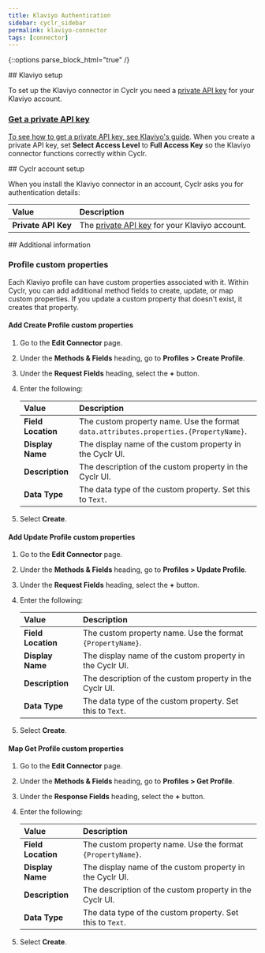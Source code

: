 ```yaml
---
title: Klaviyo Authentication
sidebar: cyclr_sidebar
permalink: klaviyo-connector
tags: [connector]
---
```

{::options parse_block_html="true" /}
<section class="card">
## Klaviyo setup

To set up the Klaviyo connector in Cyclr you need a [private API key](#get-a-private-api-key) for your Klaviyo account.

<a href="get-a-private-api-key">

### Get a private API key

To see how to get a private API key, see [Klaviyo's guide](https://help.klaviyo.com/hc/en-us/articles/7423954176283). When you create a private API key, set **Select Access Level** to **Full Access Key** so the Klaviyo connector functions correctly within Cyclr.


</section>
<section class="card">
## Cyclr account setup

When you install the Klaviyo connector in an account, Cyclr asks you for authentication details:

| Value               | Description                                                  |
| :------------------ | :----------------------------------------------------------- |
| **Private API Key** | The [private API key](#get-a-private-api-key) for your Klaviyo account. |


</section>
<section class="card">
## Additional information

### Profile custom properties

Each Klaviyo profile can have custom properties associated with it. Within Cyclr, you can add additional method fields to create, update, or map custom properties. If you update a custom property that doesn't exist, it creates that property.

#### Add Create Profile custom properties

1. Go to the **Edit Connector** page.
2. Under the **Methods & Fields** heading, go to **Profiles > Create Profile**.
3. Under the **Request Fields** heading, select the **+** button.
4. Enter the following:

    | Value              | Description                                                  |
    | :----------------- | :----------------------------------------------------------- |
    | **Field Location** | The custom property name. Use the format `data.attributes.properties.{PropertyName}`. |
    | **Display Name**   | The display name of the custom property in the Cyclr UI. |
    | **Description**    | The description of the custom property in the Cyclr UI. |
    | **Data Type**      | The data type of the custom property. Set this to `Text`. |

5. Select **Create**.

#### Add Update Profile custom properties

1. Go to the **Edit Connector** page.
2. Under the **Methods & Fields** heading, go to **Profiles > Update Profile**.
3. Under the **Request Fields** heading, select the **+** button.
4. Enter the following:

    | Value              | Description                                                  |
    | :----------------- | :----------------------------------------------------------- |
    | **Field Location** | The custom property name. Use the format `{PropertyName}`. |
    | **Display Name**   | The display name of the custom property in the Cyclr UI. |
    | **Description**    | The description of the custom property in the Cyclr UI. |
    | **Data Type**      | The data type of the custom property. Set this to `Text`. |

5. Select **Create**.

#### Map Get Profile custom properties

1. Go to the **Edit Connector** page.
2. Under the **Methods & Fields** heading, go to **Profiles > Get Profile**.
3. Under the **Response Fields** heading, select the **+** button.
4. Enter the following:

    | Value              | Description                                                  |
    | :----------------- | :----------------------------------------------------------- |
    | **Field Location** | The custom property name. Use the format `{PropertyName}`. |
    | **Display Name**   | The display name of the custom property in the Cyclr UI. |
    | **Description**    | The description of the custom property in the Cyclr UI. |
    | **Data Type**      | The data type of the custom property. Set this to `Text`. |

5. Select **Create**.

</section>
